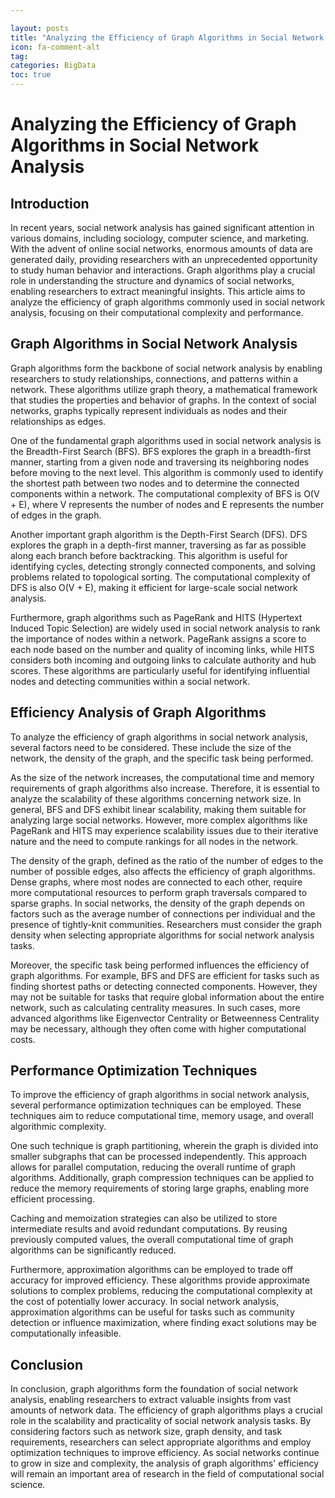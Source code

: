 ```yaml
---

layout: posts
title: "Analyzing the Efficiency of Graph Algorithms in Social Network Analysis"
icon: fa-comment-alt
tag:      
categories: BigData
toc: true
---
```




# Analyzing the Efficiency of Graph Algorithms in Social Network Analysis

## Introduction
In recent years, social network analysis has gained significant attention in various domains, including sociology, computer science, and marketing. With the advent of online social networks, enormous amounts of data are generated daily, providing researchers with an unprecedented opportunity to study human behavior and interactions. Graph algorithms play a crucial role in understanding the structure and dynamics of social networks, enabling researchers to extract meaningful insights. This article aims to analyze the efficiency of graph algorithms commonly used in social network analysis, focusing on their computational complexity and performance.

## Graph Algorithms in Social Network Analysis
Graph algorithms form the backbone of social network analysis by enabling researchers to study relationships, connections, and patterns within a network. These algorithms utilize graph theory, a mathematical framework that studies the properties and behavior of graphs. In the context of social networks, graphs typically represent individuals as nodes and their relationships as edges.

One of the fundamental graph algorithms used in social network analysis is the Breadth-First Search (BFS). BFS explores the graph in a breadth-first manner, starting from a given node and traversing its neighboring nodes before moving to the next level. This algorithm is commonly used to identify the shortest path between two nodes and to determine the connected components within a network. The computational complexity of BFS is O(V + E), where V represents the number of nodes and E represents the number of edges in the graph.

Another important graph algorithm is the Depth-First Search (DFS). DFS explores the graph in a depth-first manner, traversing as far as possible along each branch before backtracking. This algorithm is useful for identifying cycles, detecting strongly connected components, and solving problems related to topological sorting. The computational complexity of DFS is also O(V + E), making it efficient for large-scale social network analysis.

Furthermore, graph algorithms such as PageRank and HITS (Hypertext Induced Topic Selection) are widely used in social network analysis to rank the importance of nodes within a network. PageRank assigns a score to each node based on the number and quality of incoming links, while HITS considers both incoming and outgoing links to calculate authority and hub scores. These algorithms are particularly useful for identifying influential nodes and detecting communities within a social network.

## Efficiency Analysis of Graph Algorithms
To analyze the efficiency of graph algorithms in social network analysis, several factors need to be considered. These include the size of the network, the density of the graph, and the specific task being performed.

As the size of the network increases, the computational time and memory requirements of graph algorithms also increase. Therefore, it is essential to analyze the scalability of these algorithms concerning network size. In general, BFS and DFS exhibit linear scalability, making them suitable for analyzing large social networks. However, more complex algorithms like PageRank and HITS may experience scalability issues due to their iterative nature and the need to compute rankings for all nodes in the network.

The density of the graph, defined as the ratio of the number of edges to the number of possible edges, also affects the efficiency of graph algorithms. Dense graphs, where most nodes are connected to each other, require more computational resources to perform graph traversals compared to sparse graphs. In social networks, the density of the graph depends on factors such as the average number of connections per individual and the presence of tightly-knit communities. Researchers must consider the graph density when selecting appropriate algorithms for social network analysis tasks.

Moreover, the specific task being performed influences the efficiency of graph algorithms. For example, BFS and DFS are efficient for tasks such as finding shortest paths or detecting connected components. However, they may not be suitable for tasks that require global information about the entire network, such as calculating centrality measures. In such cases, more advanced algorithms like Eigenvector Centrality or Betweenness Centrality may be necessary, although they often come with higher computational costs.

## Performance Optimization Techniques
To improve the efficiency of graph algorithms in social network analysis, several performance optimization techniques can be employed. These techniques aim to reduce computational time, memory usage, and overall algorithmic complexity.

One such technique is graph partitioning, wherein the graph is divided into smaller subgraphs that can be processed independently. This approach allows for parallel computation, reducing the overall runtime of graph algorithms. Additionally, graph compression techniques can be applied to reduce the memory requirements of storing large graphs, enabling more efficient processing.

Caching and memoization strategies can also be utilized to store intermediate results and avoid redundant computations. By reusing previously computed values, the overall computational time of graph algorithms can be significantly reduced.

Furthermore, approximation algorithms can be employed to trade off accuracy for improved efficiency. These algorithms provide approximate solutions to complex problems, reducing the computational complexity at the cost of potentially lower accuracy. In social network analysis, approximation algorithms can be useful for tasks such as community detection or influence maximization, where finding exact solutions may be computationally infeasible.

## Conclusion
In conclusion, graph algorithms form the foundation of social network analysis, enabling researchers to extract valuable insights from vast amounts of network data. The efficiency of graph algorithms plays a crucial role in the scalability and practicality of social network analysis tasks. By considering factors such as network size, graph density, and task requirements, researchers can select appropriate algorithms and employ optimization techniques to improve efficiency. As social networks continue to grow in size and complexity, the analysis of graph algorithms' efficiency will remain an important area of research in the field of computational social science.